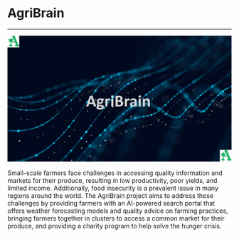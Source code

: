 # AgriBrain 
---
![alt AgriBrain](https://github.com/benkimz/agribrain/blob/main/images/Slide1.JPG)

Small-scale farmers face challenges in accessing quality information and markets for their produce, resulting in low productivity, poor yields, and limited income. Additionally, food insecurity is a prevalent issue in many regions around the world. The AgriBrain project aims to address these challenges by providing farmers with an AI-powered search portal that offers weather forecasting models and quality advice on farming practices, bringing farmers together in clusters to access a common market for their produce, and providing a charity program to help solve the hunger crisis.
